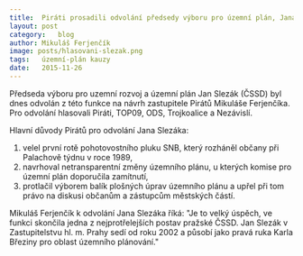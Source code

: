 ```yaml
---
title:	Piráti prosadili odvolání předsedy výboru pro územní plán, Jana Slezáka
layout:	post
category:	blog
author:	Mikuláš Ferjenčík
image: posts/hlasovani-slezak.png
tags:	územní-plán kauzy
date:	2015-11-26
---
```


Předseda výboru pro uzemní rozvoj a územní plán Jan Slezák (ČSSD) byl dnes odvolán z této funkce na návrh zastupitele Pirátů Mikuláše Ferjenčíka. Pro odvolání hlasovali Piráti, TOP09, ODS, Trojkoalice a Nezávislí. 

Hlavní důvody Pirátů pro odvolání Jana Slezáka:

1. velel první rotě pohotovostního pluku SNB, který rozháněl občany při Palachově týdnu v roce 1989,
2. navrhoval netransparentní změny územního plánu, u kterých komise pro územní plán doporučila zamítnutí,
3. protlačil výborem balík plošných úprav územního plánu a upřel při tom právo na diskusi občanům a zástupcům městských částí. 

Mikuláš Ferjenčík k odvolání Jana Slezáka říká: "Je to velký úspěch, ve funkci skončila jedna z nejprotřelejších postav pražské ČSSD. Jan Slezák v Zastupitelstvu hl. m. Prahy sedí od roku 2002 a působí jako pravá ruka Karla Březiny pro oblast územního plánování." 


